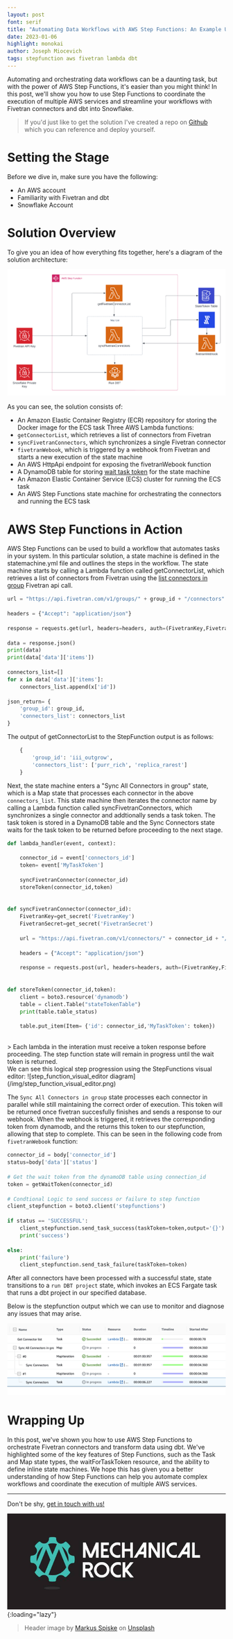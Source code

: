 ```yaml
---
layout: post
font: serif
title: "Automating Data Workflows with AWS Step Functions: An Example Using Fivetran and dbt"
date: 2023-01-06
highlight: monokai
author: Joseph Miocevich
tags: stepfunction aws fivetran lambda dbt
---
```



Automating and orchestrating data workflows can be a daunting task, but with the power of AWS Step Functions, it's easier than you might think! In this post, we'll show you how to use Step Functions to coordinate the execution of multiple AWS services and streamline your workflows with Fivetran connectors and dbt into Snowflake. 


> If you'd just like to get the solution I've created a repo on [Github](https://github.com/JMiocevich/demo-fivetran-stepfunction-orchestration) which you can reference and deploy yourself.

# Setting the Stage

Before we dive in, make sure you have the following:

- An AWS account
- Familiarity with Fivetran and dbt
- Snowflake Account

# Solution Overview

To give you an idea of how everything fits together, here's a diagram of the solution architecture:

![architecture diagram](/img/step_functions_fivetran.png)

As you can see, the solution consists of:

- An Amazon Elastic Container Registry (ECR) repository for storing the Docker image for the ECS task
Three AWS Lambda functions:
- `getConnectorList`, which retrieves a list of connectors from Fivetran
- `syncFivetranConnectors`, which synchronizes a single Fivetran connector
- `fivetranWebook`, which is triggered by a webhook from Fivetran and starts a new execution of the state machine
- An AWS HttpApi endpoint for exposing the fivetranWebook function
- A DynamoDB table for storing [wait task token](https://docs.aws.amazon.com/step-functions/latest/dg/callback-task-sample-sqs.html) for the state machine
- An Amazon Elastic Container Service (ECS) cluster for running the ECS task
- An AWS Step Functions state machine for orchestrating the connectors and running the ECS task

# AWS Step Functions in Action

AWS Step Functions can be used to build a workflow that automates tasks in your system. In this particular solution, a state machine is defined in the statemachine.yml file and outlines the steps in the workflow. The state machine starts by calling a Lambda function called getConnectorList, which retrieves a list of connectors from  Fivetran using the [list connectors in group](https://developers.fivetran.com/openapi/reference/v1/operation/list_all_connectors_in_group/) Fivetran api call.

```python
url = "https://api.fivetran.com/v1/groups/" + group_id + "/connectors"

headers = {"Accept": "application/json"}

response = requests.get(url, headers=headers, auth=(FivetranKey,FivetranSecret))

data = response.json()
print(data)
print(data['data']['items'])

connectors_list=[]
for x in data['data']['items']:
    connectors_list.append(x['id'])

json_return= {
    'group_id': group_id,
    'connectors_list': connectors_list
}
```

The output of getConnectorList to the StepFunction output is as follows:

```python
    {
        'group_id': 'iii_outgrow', 
        'connectors_list': ['purr_rich', 'replica_rarest']
    }
```


Next, the state machine enters a "Sync All Connectors in group" state, which is a Map state that processes each connector in the above `connectors_list`. This state machine then iterates the connector name by calling a Lambda function called syncFivetranConnectors, which synchronizes a single connector and addtionally sends a task token. The task token is stored in a DynamoDB table and the Sync Connectors state waits for the task token to be returned before proceeding to the next stage. 

```python
def lambda_handler(event, context):
    
    connector_id = event['connectors_id']
    token= event['MyTaskToken']

    syncFivetranConnector(connector_id)
    storeToken(connector_id,token)


def syncFivetranConnector(connector_id):
    FivetranKey=get_secret('FivetranKey')
    FivetranSecret=get_secret('FivetranSecret')

    url = "https://api.fivetran.com/v1/connectors/" + connector_id + "/sync"

    headers = {"Accept": "application/json"}

    response = requests.post(url, headers=headers, auth=(FivetranKey,FivetranSecret))


def storeToken(connector_id,token):
    client = boto3.resource('dynamodb')
    table = client.Table("stateTokenTable")
    print(table.table_status)

    table.put_item(Item= {'id': connector_id,'MyTaskToken': token})
```
<br/>
> Each lambda in the interation must receive a token response before proceeding. The step function state will remain in progress until the wait token is returned.

<br/>
We can see this logical step progression using the StepFunctions visual editor:
![step_function_visual_editor diagram](/img/step_function_visual_editor.png)

<br/>

The `Sync All Connectors in group` state processes each connector in parallel while still maintaining the correct order of execution. This token will be returned once fivetran succesfully finishes and sends a response to our webhook. When the webhook is triggered, it retrieves the corresponding token from dynamodb, and the returns this token to our stepfunction, allowing that step to complete. This can be seen in the following code from `fivetranWebook` function:

```python
connector_id = body['connector_id']
status=body['data']['status']

# Get the wait token from the dynamoDB table using connection_id
token = getWaitToken(connector_id)

# Condtional Logic to send success or failure to step function
client_stepfunction = boto3.client('stepfunctions')

if status == 'SUCCESSFUL':
    client_stepfunction.send_task_success(taskToken=token,output='{}')
    print('success')

else:
    print('failure')
    client_stepfunction.send_task_failure(taskToken=token)
```

After all connectors have been processed with a successful state, state transitions to a `run DBT project` state, which invokes an ECS Fargate task that runs a dbt project in our specified database.

Below is the stepfunction output which we can use to monitor and diagnose any issues that may arise.

![table diagram](/img/step_function_table.png)
<!-- ![graph diagram](/img/step_function_graph.png) -->

# Wrapping Up

In this post, we've shown you how to use AWS Step Functions to orchestrate Fivetran connectors and transform data using dbt. We've highlighted some of the key features of Step Functions, such as the Task and Map state types, the waitForTaskToken resource, and the ability to define inline state machines. We hope this has given you a better understanding of how Step Functions can help you automate complex workflows and coordinate the execution of multiple AWS services.

---

Don't be shy, [get in touch with us!](https://www.mechanicalrock.io/lets-get-started)

![Mechanical Rock Logo](/img/mr-logo-dark-landscape.jpg){:loading="lazy"}

> Header image by <a href="https://unsplash.com/@markusspiske?utm_source=unsplash&utm_medium=referral&utm_content=creditCopyText">Markus Spiske</a> on <a href="https://unsplash.com/s/photos/authentication?utm_source=unsplash&utm_medium=referral&utm_content=creditCopyText">Unsplash</a>